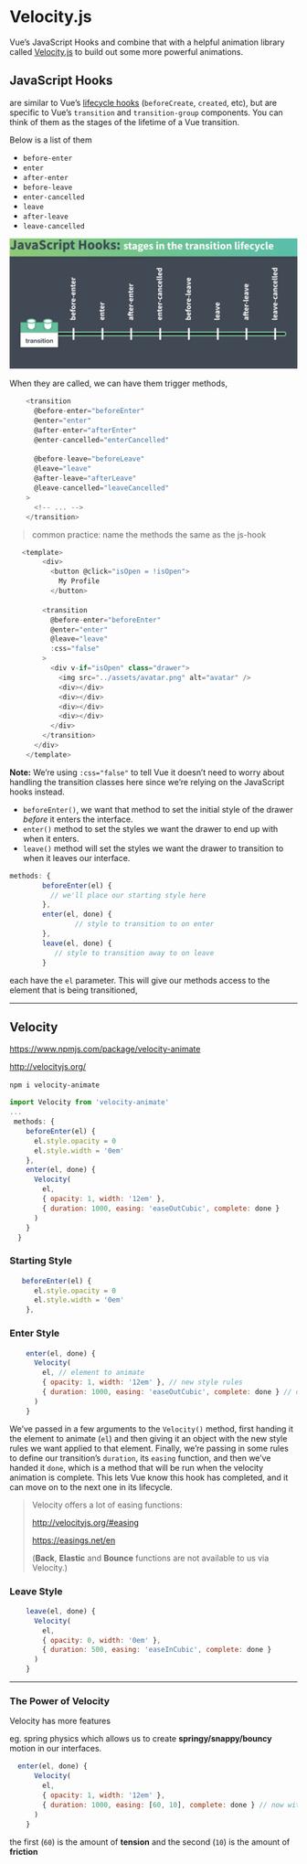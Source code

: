 # Velocity.js

 Vue’s JavaScript Hooks and combine that with a helpful animation library called [Velocity.js](http://velocityjs.org/) to build out some more powerful animations.

## JavaScript Hooks

 are similar to Vue’s [lifecycle hooks](https://vuejs.org/v2/guide/instance.html#Instance-Lifecycle-Hooks) (`beforeCreate`, `created`, etc), but are specific to Vue’s `transition` and `transition-group` components. You can think of them as the stages of the lifetime of a Vue transition.

Below is a list of them

- `before-enter`
- `enter`
- `after-enter`
- `before-leave`
- `enter-cancelled`
- `leave`
- `after-leave`
- `leave-cancelled`

<img src="./assets/js-hooks.png" />



When they are called, we can have them trigger methods, 

```js
    <transition
      @before-enter="beforeEnter"
      @enter="enter"
      @after-enter="afterEnter"
      @enter-cancelled="enterCancelled"
    
      @before-leave="beforeLeave"
      @leave="leave"
      @after-leave="afterLeave"
      @leave-cancelled="leaveCancelled"
    >
      <!-- ... -->
    </transition>
```

> common practice: name the methods the same as the js-hook

```js
   <template>
    	<div>
    	  <button @click="isOpen = !isOpen">
    	    My Profile
    	  </button>
      
        <transition
          @before-enter="beforeEnter"
          @enter="enter"
          @leave="leave"
          :css="false"
        >
          <div v-if="isOpen" class="drawer">
            <img src="../assets/avatar.png" alt="avatar" />
            <div></div>
            <div></div>
            <div></div>
            <div></div>
          </div>
        </transition>
      </div>
    </template>
```

**Note:** We’re using `:css="false"` to tell Vue it doesn’t need to worry about handling the transition classes here since we’re relying on the JavaScript hooks instead.

- `beforeEnter()`, we want that method to set the initial style of the drawer *before* it enters the interface.
- `enter()` method to set the styles we want the drawer to end up with when it enters.
- `leave()` method will set the styles we want the drawer to transition to when it leaves our interface.

```js
methods: {
        beforeEnter(el) {
          // we'll place our starting style here
        },
        enter(el, done) {
    			// style to transition to on enter
        },
        leave(el, done) {
    	   // style to transition away to on leave
        }
```

 each have the `el` parameter. This will give our methods access to the element that is being transitioned, 

------

## Velocity

https://www.npmjs.com/package/velocity-animate

http://velocityjs.org/

 `npm i velocity-animate` 

```js
import Velocity from 'velocity-animate'
...
 methods: {
    beforeEnter(el) {
      el.style.opacity = 0
      el.style.width = '0em'
    },
    enter(el, done) {
      Velocity(
        el,
        { opacity: 1, width: '12em' },
        { duration: 1000, easing: 'easeOutCubic', complete: done }
      )
    }
  }
```

### Starting Style

```js
   beforeEnter(el) {
      el.style.opacity = 0
      el.style.width = '0em'
    },
```

### Enter Style

```js
    enter(el, done) {
      Velocity(
        el, // element to animate
        { opacity: 1, width: '12em' }, // new style rules
        { duration: 1000, easing: 'easeOutCubic', complete: done } // define how transition happens and complete it
      )
    }
```

We’ve passed in a few arguments to the `Velocity()` method, first handing it the element to animate (`el`) and then giving it an object with the new style rules we want applied to that element.  Finally, we’re passing in some rules to define our transition’s `duration`, its `easing` function, and then we’ve handed it `done`, which is a method that will be run when the velocity animation is complete. This lets Vue know this hook has completed, and it can move on to the next one in its lifecycle.



> Velocity offers a lot of easing functions:
>
> http://velocityjs.org/#easing
>
> https://easings.net/en
>
> (**Back**, **Elastic** and **Bounce** functions are not available to us via Velocity.)

### Leave Style

```js
    leave(el, done) {
      Velocity(
        el,
        { opacity: 0, width: '0em' },
        { duration: 500, easing: 'easeInCubic', complete: done }
      )
    }
```

------

### The Power of Velocity 

Velocity has more features 

eg. spring physics which allows us to create **springy/snappy/bouncy** motion in our interfaces.

```js
  enter(el, done) {
      Velocity(
        el,
        { opacity: 1, width: '12em' }, 
        { duration: 1000, easing: [60, 10], complete: done } // now with spring physics
      )
    }
```

the first (`60`) is the amount of **tension** and the second (`10`) is the amount of **friction**

